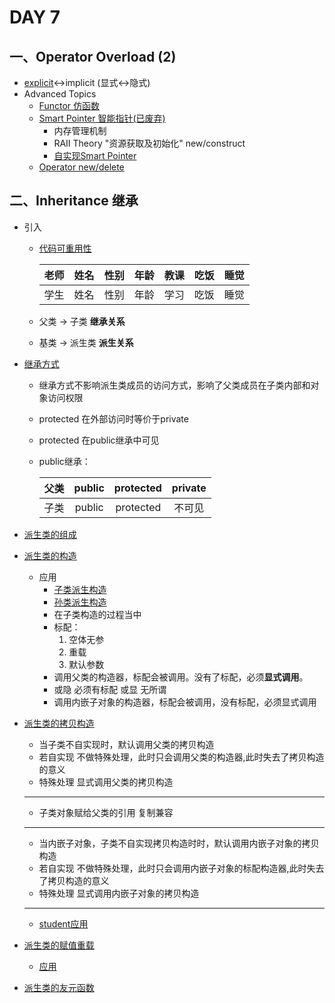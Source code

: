 # DAY 7
## 一、Operator Overload (2)
- [explicit](https://github.com/zwx2000/Cpp_Space/blob/master/Cpp/day07/01explicit/main.cpp)<->implicit (显式<->隐式)
- Advanced Topics
    - [Functor 仿函数](https://github.com/zwx2000/Cpp_Space/blob/master/Cpp/day07/02functor/main.cpp)  
    - [Smart Pointer 智能指针(已废弃)](https://github.com/zwx2000/Cpp_Space/blob/master/Cpp/day07/03auto_ptr/main.cpp)
        - 内存管理机制
        - RAII Theory "资源获取及初始化" new/construct
        - [自实现Smart Pointer](https://github.com/zwx2000/Cpp_Space/blob/master/Cpp/day07/04smartPtr/main.cpp)
    - [Operator new/delete](https://github.com/zwx2000/Cpp_Space/blob/master/Cpp/day07/05operatornewdelete/main.cpp)
## 二、Inheritance 继承
- 引入
    - [代码可重用性](https://github.com/zwx2000/Cpp_Space/blob/master/Cpp/day07/06codereuse/main.cpp)  

        |老师  |姓名|  性别|  年龄|  教课|  吃饭|  睡觉|  
        |:-:|:-:|:-:|:-:|:-:|:-:|:-:|  
        |学生  |姓名  |性别  |年龄  |学习  |吃饭  |睡觉|

    - 父类 -> 子类   **继承关系**
    - 基类 -> 派生类 **派生关系**
- [继承方式](https://github.com/zwx2000/Cpp_Space/blob/master/Cpp/day07/07inheritpattern/main.cpp)
    - 继承方式不影响派生类成员的访问方式，影响了父类成员在子类内部和对象访问权限
    - protected 在外部访问时等价于private
    - protected 在public继承中可见
    - public继承： 

        |父类 |public |protected|private|
        |:-:|:-:|:-:|:-:|
        |子类|public|protected|不可见|

- [派生类的组成](https://github.com/zwx2000/Cpp_Space/blob/master/Cpp/day07/08sommember/main.cpp)
- [派生类的构造](https://github.com/zwx2000/Cpp_Space/blob/master/Cpp/day07/09sonconstructor/main.cpp) 
    - 应用
        - [子类派生构造](https://github.com/zwx2000/Cpp_Space/blob/master/Cpp/day07/10studentConstruction/main.cpp)
        - [孙类派生构造](https://github.com/zwx2000/Cpp_Space/blob/master/Cpp/day07/11grandsonConstructor/main.cpp)
        - 在子类构造的过程当中
        - 标配：
            1. 空体无参  
            2. 重载  
            3.  默认参数
        - 调用父类的构造器，标配会被调用。没有了标配，必须**显式调用**。
        - 或隐 必须有标配 或显 无所谓
        - 调用内嵌子对象的构造器，标配会被调用，没有标配，必须显式调用
- [派生类的拷贝构造](https://github.com/zwx2000/Cpp_Space/blob/master/Cpp/day07/12aonCopyConstructor/main.cpp)
    - 当子类不自实现时，默认调用父类的拷贝构造
    - 若自实现 不做特殊处理，此时只会调用父类的构造器,此时失去了拷贝构造的意义
    - 特殊处理  显式调用父类的拷贝构造
    ---
    - 子类对象赋给父类的引用 复制兼容
    ---
    - 当内嵌子对象，子类不自实现拷贝构造时时，默认调用内嵌子对象的拷贝构造
    - 若自实现 不做特殊处理，此时只会调用内嵌子对象的标配构造器,此时失去了拷贝构造的意义
    - 特殊处理  显式调用内嵌子对象的拷贝构造
    ---
    - [student应用](https://github.com/zwx2000/Cpp_Space/blob/master/Cpp/day07/13studentCopyConstructor/main.cpp)
- [派生类的赋值重载](https://github.com/zwx2000/Cpp_Space/blob/master/Cpp/day07/14sonoperatorAssignment/main.cpp)
    - [应用](https://github.com/zwx2000/Cpp_Space/blob/master/Cpp/day07/15sonoperatorAssignment/main.cpp)
- [派生类的友元函数](https://github.com/zwx2000/Cpp_Space/blob/master/Cpp/day07/16sonfriend/main.cpp)
